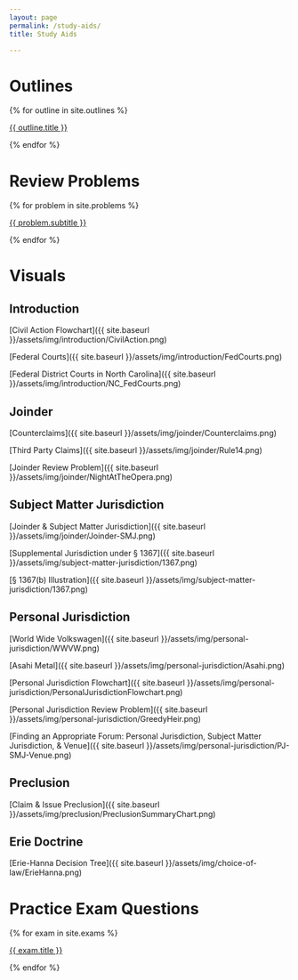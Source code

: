 ```yaml
---
layout: page
permalink: /study-aids/
title: Study Aids

---
```


# Outlines

  {% for outline in site.outlines %}
    <p><a href="{{ site.baseurl }}{{ outline.url }}">{{ outline.title }}</a>
    </p>
  {% endfor %}

# Review Problems

  {% for problem in site.problems %}
    <p><a href="{{ site.baseurl }}{{ problem.url }}">{{ problem.subtitle }}</a>
    </p>
  {% endfor %}

# Visuals

## Introduction

[Civil Action Flowchart]({{ site.baseurl }}/assets/img/introduction/CivilAction.png)

[Federal Courts]({{ site.baseurl }}/assets/img/introduction/FedCourts.png)

[Federal District Courts in North Carolina]({{ site.baseurl }}/assets/img/introduction/NC_FedCourts.png)


## Joinder

[Counterclaims]({{ site.baseurl }}/assets/img/joinder/Counterclaims.png)

[Third Party Claims]({{ site.baseurl }}/assets/img/joinder/Rule14.png)

[Joinder Review Problem]({{ site.baseurl }}/assets/img/joinder/NightAtTheOpera.png)

## Subject Matter Jurisdiction

[Joinder & Subject Matter Jurisdiction]({{ site.baseurl }}/assets/img/joinder/Joinder-SMJ.png)

[Supplemental Jurisdiction under § 1367]({{ site.baseurl }}/assets/img/subject-matter-jurisdiction/1367.png)

[§ 1367(b) Illustration]({{ site.baseurl }}/assets/img/subject-matter-jurisdiction/1367.png)

## Personal Jurisdiction

[World Wide Volkswagen]({{ site.baseurl }}/assets/img/personal-jurisdiction/WWVW.png)

[Asahi Metal]({{ site.baseurl }}/assets/img/personal-jurisdiction/Asahi.png)

[Personal Jurisdiction Flowchart]({{ site.baseurl }}/assets/img/personal-jurisdiction/PersonalJurisdictionFlowchart.png)

[Personal Jurisdiction Review Problem]({{ site.baseurl }}/assets/img/personal-jurisdiction/GreedyHeir.png)

[Finding an Appropriate Forum: Personal Jurisdiction, Subject Matter Jurisdiction, & Venue]({{ site.baseurl }}/assets/img/personal-jurisdiction/PJ-SMJ-Venue.png)

## Preclusion

[Claim & Issue Preclusion]({{ site.baseurl }}/assets/img/preclusion/PreclusionSummaryChart.png)

## Erie Doctrine

[Erie-Hanna Decision Tree]({{ site.baseurl }}/assets/img/choice-of-law/ErieHanna.png)

# Practice Exam Questions

  {% for exam in site.exams %}
    <p><a href="{{ site.baseurl }}{{ exam.url }}">{{ exam.title }}</a>
    </p>
  {% endfor %}
